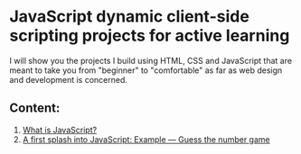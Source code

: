 # JavaScript dynamic client-side scripting projects for active learning

I will show you the projects I build using HTML, CSS and JavaScript that are meant to take you from "beginner" to "comfortable" as far as web design and development is concerned.

## Content:

1. [What is JavaScript?](https://github.com/olumpeter/JavaScript-Dynamic-Client-Side-Scripting/tree/main/1-what-is-javascript/examples/)
2. [A first splash into JavaScript: Example — Guess the number game](https://github.com/olumpeter/JavaScript-Dynamic-Client-Side-Scripting/tree/main/2-a-first-splash-into-javascript/example-guess-the-number-game/)
